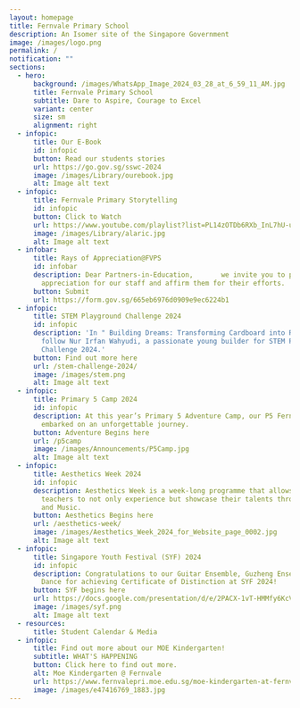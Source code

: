 ```yaml
---
layout: homepage
title: Fernvale Primary School
description: An Isomer site of the Singapore Government
image: /images/logo.png
permalink: /
notification: ""
sections:
  - hero:
      background: /images/WhatsApp_Image_2024_03_28_at_6_59_11_AM.jpg
      title: Fernvale Primary School
      subtitle: Dare to Aspire, Courage to Excel
      variant: center
      size: sm
      alignment: right
  - infopic:
      title: Our E-Book
      id: infopic
      button: Read our students stories
      url: https://go.gov.sg/sswc-2024
      image: /images/Library/ourebook.jpg
      alt: Image alt text
  - infopic:
      title: Fernvale Primary Storytelling
      id: infopic
      button: Click to Watch
      url: https://www.youtube.com/playlist?list=PL14zOTDb6RXb_InL7hU-u-DTAhmCMQI1A
      image: /images/Library/alaric.jpg
      alt: Image alt text
  - infobar:
      title: Rays of Appreciation@FVPS
      id: infobar
      description: Dear Partners-in-Education,       we invite you to pen a note of
        appreciation for our staff and affirm them for their efforts.
      button: Submit
      url: https://form.gov.sg/665eb6976d0909e9ec6224b1
  - infopic:
      title: STEM Playground Challenge 2024
      id: infopic
      description: 'In " Building Dreams: Transforming Cardboard into Reality," we
        follow Nur Irfan Wahyudi, a passionate young builder for STEM Playground
        Challenge 2024.'
      button: Find out more here
      url: /stem-challenge-2024/
      image: /images/stem.png
      alt: Image alt text
  - infopic:
      title: Primary 5 Camp 2024
      id: infopic
      description: At this year’s Primary 5 Adventure Camp, our P5 Fernvalions
        embarked on an unforgettable journey.
      button: Adventure Begins here
      url: /p5camp
      image: /images/Announcements/P5Camp.jpg
      alt: Image alt text
  - infopic:
      title: Aesthetics Week 2024
      id: infopic
      description: Aesthetics Week is a week-long programme that allows students and
        teachers to not only experience but showcase their talents through Art
        and Music.
      button: Aesthetics Begins here
      url: /aesthetics-week/
      image: /images/Aesthetics_Week_2024_for_Website_page_0002.jpg
      alt: Image alt text
  - infopic:
      title: Singapore Youth Festival (SYF) 2024
      id: infopic
      description: Congratulations to our Guitar Ensemble, Guzheng Ensemble & Indian
        Dance for achieving Certificate of Distinction at SYF 2024!
      button: SYF begins here
      url: https://docs.google.com/presentation/d/e/2PACX-1vT-HMMfy6KcVVR5HzFDr6agpKmTPPQ3rbjcj73yFBe0RGhBzzdwy--QpGSduHTaYrB32wRL5WYD-CqR/pub?start=true&loop=true&delayms=3000&slide=id.p
      image: /images/syf.png
      alt: Image alt text
  - resources:
      title: Student Calendar & Media
  - infopic:
      title: Find out more about our MOE Kindergarten!
      subtitle: WHAT'S HAPPENING
      button: Click here to find out more.
      alt: Moe Kindergarten @ Fernvale
      url: https://www.fernvalepri.moe.edu.sg/moe-kindergarten-at-fernvale/about-us/
      image: /images/e47416769_1883.jpg
---
```

